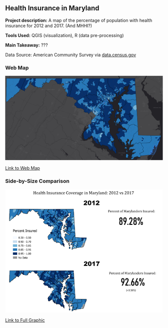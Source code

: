## Health Insurance in Maryland

**Project description:** A map of the percentage of population with health insurance for 2012 and 2017. (And MHHI?)   
  
**Tools Used:** QGIS (visualization), R (data pre-processing)  
  
**Main Takeaway:** ???

Data Source: American Community Survey via [data.census.gov](https://data.census.gov)   

### Web Map  
[<img src="images/preview.png?raw=true">](https://jdrew3.github.io/project1_486/webmap/index.html#9/38.7605/-77.4097)    

[Link to Web Map](https://jdrew3.github.io/project1_486/webmap/index.html#9/38.7605/-77.4097)    

### Side-by-Size Comparison
[<img src="images/pdf_preview.png?raw=true">](basic_compare.pdf)   

[Link to Full Graphic](basic_compare.pdf)   
